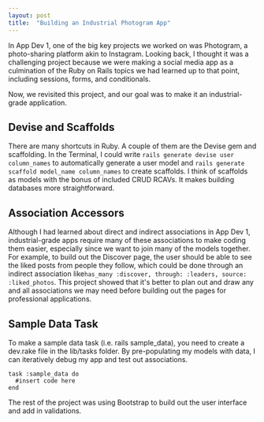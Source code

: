 ```yaml
---
layout: post
title:  "Building an Industrial Photogram App"
---
```


In App Dev 1, one of the big key projects we worked on was Photogram, a photo-sharing platform akin to Instagram. Looking back, I thought it was a challenging project
because we were making a social media app as a culmination of the Ruby on Rails topics we had learned up to that point, including sessions, forms, and conditionals.

Now, we revisited this project, and our goal was to make it an industrial-grade application. 

## Devise and Scaffolds
There are many shortcuts in Ruby. A couple of them are the Devise gem and scaffolding. In the Terminal, I could write ```rails generate devise user column_names``` to automatically generate a user model and ```rails generate scaffold model_name column_names``` to create scaffolds. I think of scaffolds as models with the bonus of included CRUD RCAVs. It makes building databases more straightforward.

## Association Accessors
Although I had learned about direct and indirect associations in App Dev 1, industrial-grade apps require many of these associations to make coding them easier, especially since we want to join many of the models together. For example, to build out the Discover page, the user should be able to see the liked posts from people they follow, which could be done through an indirect association like```has_many :discover, through: :leaders, source: :liked_photos```. This project showed that it's better to plan out and draw any and all associations we may need before building out the pages for professional applications.

## Sample Data Task
To make a sample data task (i.e. rails sample_data), you need to create a dev.rake file in the lib/tasks folder. By pre-populating my models with data, I can iteratively debug my app and test out associations. 
```
task :sample_data do
  #insert code here
end
```
The rest of the project was using Bootstrap to build out the user interface and add in validations.
